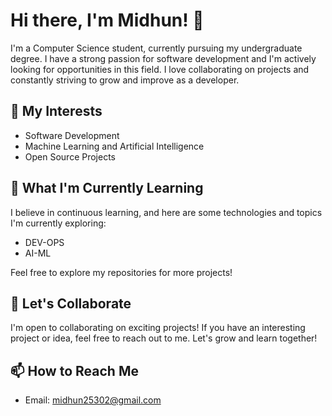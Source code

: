# Hi there, I'm Midhun! 👋

I'm a Computer Science student, currently pursuing my undergraduate degree. I have a strong passion for software development and I'm actively looking for opportunities in this field. I love collaborating on projects and constantly striving to grow and improve as a developer.

## 🚀 My Interests

- Software Development
- Machine Learning and Artificial Intelligence
- Open Source Projects

## 🌱 What I'm Currently Learning

I believe in continuous learning, and here are some technologies and topics I'm currently exploring:

- DEV-OPS
- AI-ML

Feel free to explore my repositories for more projects!

## 🤝 Let's Collaborate

I'm open to collaborating on exciting projects! If you have an interesting project or idea, feel free to reach out to me. Let's grow and learn together!

## 📫 How to Reach Me

- Email: midhun25302@gmail.com
